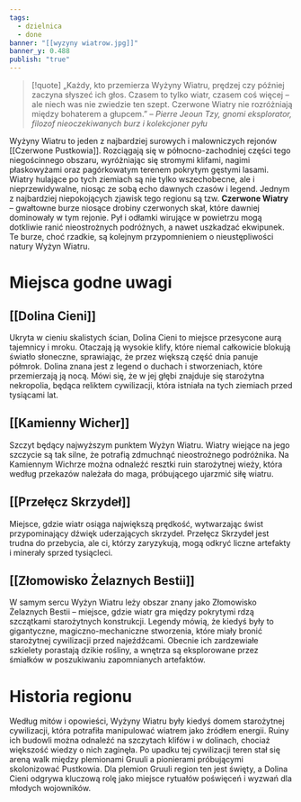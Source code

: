 ```yaml
---
tags:
  - dzielnica
  - done
banner: "[[wyzyny wiatrow.jpg]]"
banner_y: 0.488
publish: "true"
---
```

>[!quote] „Każdy, kto przemierza Wyżyny Wiatru, prędzej czy później zaczyna słyszeć ich głos. Czasem to tylko wiatr, czasem coś więcej – ale niech was nie zwiedzie ten szept. Czerwone Wiatry nie rozróżniają między bohaterem a głupcem.”
>*– Pierre Jeoun Tzy, gnomi eksplorator, filozof nieoczekiwanych burz i kolekcjoner pyłu*

Wyżyny Wiatru to jeden z najbardziej surowych i malowniczych rejonów [[Czerwone Pustkowia]]. Rozciągają się w północno-zachodniej części tego niegościnnego obszaru, wyróżniając się stromymi klifami, nagimi płaskowyżami oraz pagórkowatym terenem pokrytym gęstymi lasami. Wiatry hulające po tych ziemiach są nie tylko wszechobecne, ale i nieprzewidywalne, niosąc ze sobą echo dawnych czasów i legend.
Jednym z najbardziej niepokojących zjawisk tego regionu są tzw. **Czerwone Wiatry** – gwałtowne burze niosące drobiny czerwonych skał, które dawniej dominowały w tym rejonie. Pył i odłamki wirujące w powietrzu mogą dotkliwie ranić nieostrożnych podróżnych, a nawet uszkadzać ekwipunek. Te burze, choć rzadkie, są kolejnym przypomnieniem o nieustępliwości natury Wyżyn Wiatru.
# **Miejsca godne uwagi**

## **[[Dolina Cieni]]**
Ukryta w cieniu skalistych ścian, Dolina Cieni to miejsce przesycone aurą tajemnicy i mroku. Otaczają ją wysokie klify, które niemal całkowicie blokują światło słoneczne, sprawiając, że przez większą część dnia panuje półmrok. Dolina znana jest z legend o duchach i stworzeniach, które przemierzają ją nocą. Mówi się, że w jej głębi znajduje się starożytna nekropolia, będąca reliktem cywilizacji, która istniała na tych ziemiach przed tysiącami lat.
## **[[Kamienny Wicher]]**
Szczyt będący najwyższym punktem Wyżyn Wiatru. Wiatry wiejące na jego szczycie są tak silne, że potrafią zdmuchnąć nieostrożnego podróżnika. Na Kamiennym Wichrze można odnaleźć resztki ruin starożytnej wieży, która według przekazów należała do maga, próbującego ujarzmić siłę wiatru.
## **[[Przełęcz Skrzydeł]]**
Miejsce, gdzie wiatr osiąga największą prędkość, wytwarzając świst przypominający dźwięk uderzających skrzydeł. Przełęcz Skrzydeł jest trudna do przebycia, ale ci, którzy zaryzykują, mogą odkryć liczne artefakty i minerały sprzed tysiącleci.
## **[[Złomowisko Żelaznych Bestii]]**
W samym sercu Wyżyn Wiatru leży obszar znany jako Złomowisko Żelaznych Bestii – miejsce, gdzie wiatr gra między pokrytymi rdzą szczątkami starożytnych konstrukcji. Legendy mówią, że kiedyś były to gigantyczne, magiczno-mechaniczne stworzenia, które miały bronić starożytnej cywilizacji przed najeźdźcami. Obecnie ich zardzewiałe szkielety porastają dzikie rośliny, a wnętrza są eksplorowane przez śmiałków w poszukiwaniu zapomnianych artefaktów.
# **Historia regionu**
Według mitów i opowieści, Wyżyny Wiatru były kiedyś domem starożytnej cywilizacji, która potrafiła manipulować wiatrem jako źródłem energii. Ruiny ich budowli można odnaleźć na szczytach klifów i w dolinach, chociaż większość wiedzy o nich zaginęła. Po upadku tej cywilizacji teren stał się areną walk między plemionami Gruuli a pionierami próbującymi skolonizować Pustkowia.
Dla plemion Gruuli region ten jest święty, a Dolina Cieni odgrywa kluczową rolę jako miejsce rytuałów poświęceń i wyzwań dla młodych wojowników.
